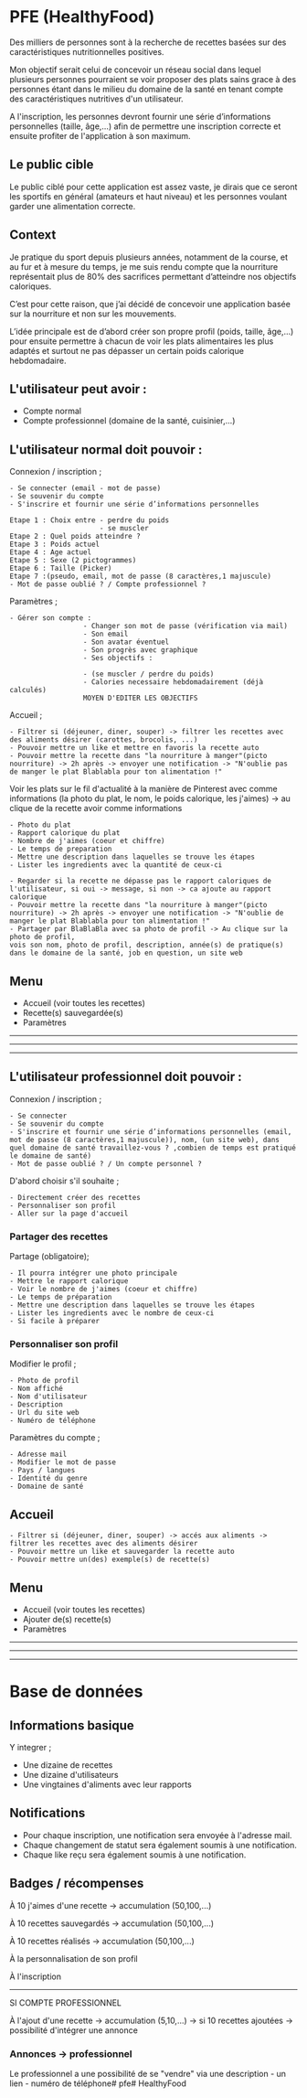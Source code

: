 # PFE (HealthyFood)

Des milliers de personnes sont à la recherche de recettes basées sur des caractéristiques nutritionnelles positives.

Mon objectif serait celui de concevoir un réseau social dans lequel plusieurs personnes pourraient se voir proposer des plats sains grace à des personnes étant dans le milieu du domaine de la santé en tenant compte des caractéristiques nutritives d'un utilisateur. 

A l'inscription, les personnes devront fournir une série d’informations personnelles (taille, âge,…) afin de permettre une inscription correcte et ensuite profiter de l'application à son maximum.


## Le public cible

Le public ciblé pour cette application est assez vaste, je dirais que ce seront les sportifs en général (amateurs et haut niveau) et les personnes voulant garder une alimentation correcte.


## Context

Je pratique du sport depuis plusieurs années, notamment de la course, et au fur et à mesure du temps, je me suis rendu compte que la nourriture représentait plus de 80% des sacrifices permettant d’atteindre nos objectifs caloriques. 

C’est pour cette raison, que j’ai décidé de concevoir une application basée sur la nourriture et non sur les mouvements. 

L’idée principale est de d’abord créer son propre profil (poids, taille, âge,…) pour ensuite permettre à chacun de voir les plats alimentaires les plus adaptés et surtout ne pas dépasser un certain poids calorique hebdomadaire.


## L'utilisateur peut avoir :

- Compte normal
- Compte professionnel (domaine de la santé, cuisinier,...)


## L'utilisateur **normal** doit pouvoir :

Connexion / inscription ;

    - Se connecter (email - mot de passe) 
    - Se souvenir du compte
    - S'inscrire et fournir une série d’informations personnelles 
    
    Etape 1 : Choix entre - perdre du poids
                          - se muscler
    Etape 2 : Quel poids atteindre ?
    Etape 3 : Poids actuel
    Etape 4 : Age actuel
    Etape 5 : Sexe (2 pictogrammes)
    Etape 6 : Taille (Picker) 
    Etape 7 :(pseudo, email, mot de passe (8 caractères,1 majuscule)
    - Mot de passe oublié ? / Compte professionnel ?


Paramètres ;

    - Gérer son compte :
                      - Changer son mot de passe (vérification via mail) 
                      - Son email
                      - Son avatar éventuel
                      - Son progrès avec graphique 
                      - Ses objectifs : 
                      
                      - (se muscler / perdre du poids)
                      - Calories necessaire hebdomadairement (déjà calculés)
                      MOYEN D'EDITER LES OBJECTIFS
    
  
Accueil ;

    - Filtrer si (déjeuner, diner, souper) -> filtrer les recettes avec des aliments désirer (carottes, brocolis, ...)
    - Pouvoir mettre un like et mettre en favoris la recette auto
    - Pouvoir mettre la recette dans "la nourriture à manger"(picto nourriture) -> 2h après -> envoyer une notification -> "N'oublie pas de manger le plat Blablabla pour ton alimentation !"
    
Voir les plats sur le fil d'actualité à la manière de Pinterest avec comme informations (la photo du plat, le nom, le poids calorique, les j'aimes) 
 -> au clique de la recette avoir comme informations
  
    - Photo du plat
    - Rapport calorique du plat
    - Nombre de j'aimes (coeur et chiffre)
    - Le temps de preparation
    - Mettre une description dans laquelles se trouve les étapes
    - Lister les ingredients avec la quantité de ceux-ci
   
    - Regarder si la recette ne dépasse pas le rapport caloriques de l'utilisateur, si oui -> message, si non -> ca ajoute au rapport calorique
    - Pouvoir mettre la recette dans "la nourriture à manger"(picto nourriture) -> 2h après -> envoyer une notification -> "N'oublie de manger le plat Blablabla pour ton alimentation !"
    - Partager par BlaBlaBla avec sa photo de profil -> Au clique sur la photo de profil, 
    vois son nom, photo de profil, description, année(s) de pratique(s) dans le domaine de la santé, job en question, un site web
 


## Menu 

- Accueil (voir toutes les recettes)
- Recette(s) sauvegardée(s)
- Paramètres 
---
---
---




## L'utilisateur __professionnel__ doit pouvoir :

Connexion / inscription ;


    - Se connecter 
    - Se souvenir du compte
    - S'inscrire et fournir une série d’informations personnelles (email, mot de passe (8 caractères,1 majuscule)), nom, (un site web), dans quel domaine de santé travaillez-vous ? ,combien de temps est pratiqué le domaine de santé) 
    - Mot de passe oublié ? / Un compte personnel ?

D'abord choisir s'il souhaite ;
 
    - Directement créer des recettes
    - Personnaliser son profil
    - Aller sur la page d'accueil

### Partager des recettes

Partage (obligatoire);
       
    - Il pourra intégrer une photo principale
    - Mettre le rapport calorique
    - Voir le nombre de j'aimes (coeur et chiffre)
    - Le temps de préparation
    - Mettre une description dans laquelles se trouve les étapes
    - Lister les ingredients avec le nombre de ceux-ci
    - Si facile à préparer 


### Personnaliser son profil

Modifier le profil ;

    - Photo de profil
    - Nom affiché
    - Nom d'utilisateur
    - Description
    - Url du site web
    - Numéro de téléphone
    
Paramètres du compte ;

    - Adresse mail
    - Modifier le mot de passe
    - Pays / langues
    - Identité du genre
    - Domaine de santé
    
## Accueil

    - Filtrer si (déjeuner, diner, souper) -> accés aux aliments -> filtrer les recettes avec des aliments désirer
    - Pouvoir mettre un like et sauvegarder la recette auto
    - Pouvoir mettre un(des) exemple(s) de recette(s)
    
## Menu 

- Accueil (voir toutes les recettes)
- Ajouter de(s) recette(s)
- Paramètres 

---
---
---

# Base de données

## Informations basique

Y integrer ;

- Une dizaine de recettes
- Une dizaine d'utilisateurs
- Une vingtaines d'aliments avec leur rapports


## Notifications

- Pour chaque inscription, une notification sera envoyée à l'adresse mail.
- Chaque changement de statut sera également soumis à une notification. 
- Chaque like reçu sera également soumis à une notification. 

## Badges / récompenses

À 10 j'aimes d'une recette -> accumulation (50,100,...)

À 10 recettes sauvegardés -> accumulation (50,100,...)

À 10 recettes réalisés -> accumulation (50,100,...)

À la personnalisation de son profil

À l'inscription

---

SI COMPTE PROFESSIONNEL

À l'ajout d'une recette -> accumulation (5,10,...) -> si 10 recettes ajoutées -> possibilité d'intégrer une annonce


### Annonces -> professionnel

Le professionnel a une possibilité de se "vendre" via une description - un lien - numéro de téléphone# pfe# HealthyFood
